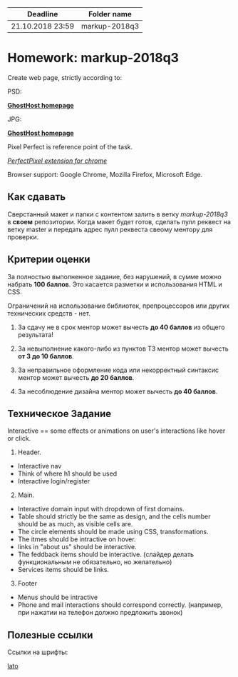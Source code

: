 | Deadline  | Folder name |
|-----------|-------------|
| 21.10.2018 23:59 | markup-2018q3 |


# Homework: markup-2018q3

Create web page, strictly according to:

PSD:

**[GhostHost homepage](https://www.dropbox.com/s/td6m8tocobwfm9s/Ghost%20Host%20Homepage%20-%20Remastered.psd?dl=0)**

JPG:

**[GhostHost homepage](https://www.dropbox.com/s/6tfw4bblz7szaaq/Ghost%20Host%20Homepage%20-%20Remastered.jpg?dl=0)**

Pixel Perfect is reference point of the task.

*[PerfectPixel extension for chrome](https://chrome.google.com/webstore/detail/perfectpixel-by-welldonec/dkaagdgjmgdmbnecmcefdhjekcoceebi?hl=en)*

Browser support: Google Chrome, Mozilla Firefox, Microsoft Edge.


## Как сдавать

Сверстанный макет и папки с контентом залить в ветку *markup-2018q3* в **своем** репозитории. Когда макет будет готов, сделать пулл реквест на ветку master и передать адрес пулл реквеста свеому ментору для проверки.


## Критерии оценки

За полностью выполненное задание, без нарушений, в сумме можно набрать **100 баллов**. Это касается разметки и использования HTML и CSS.

Ограничений на использование библиотек, препроцессоров или других технических средств - нет.

1. За сдачу не в срок ментор может вычесть **до 40 баллов** из общего результата!

2. За невыполнение какого-либо из пунктов ТЗ ментор может вычесть **от 3 до 10 баллов**.

3. За неправильное оформление кода или некорректный синтаксис ментор может вычесть **до 20 баллов**.

4. За несоблюдение дизайна ментор может вычесть **до 40 баллов**.


## Техническое Задание

Interactive == some effects or animations on user's interactions like hover or click.

1. Header.
- Interactive nav
- Think of where h1 should be used
- Interactive login/register

2. Main.
- Interactive domain input with dropdown of first domains.
- Table should strictly be the same as design, and the cells number should be as much, as visible cells are.
- The circle elements should be made using CSS, transformations.
- The itmes should be intractive on hover.
- links in "about us" should be interactive.
- The feddback items should be interactive. (слайдер делать функциональным не обязательно, но желательно)
- Services items should be links.

3. Footer
- Menus should be intractive
- Phone and mail interactions should correspond correctly. (например, при нажатии на телефон должно предложить звонок)


## Полезные ссылки

Ссылки на шрифты:

[lato](https://www.fontsquirrel.com/fonts/lato)
